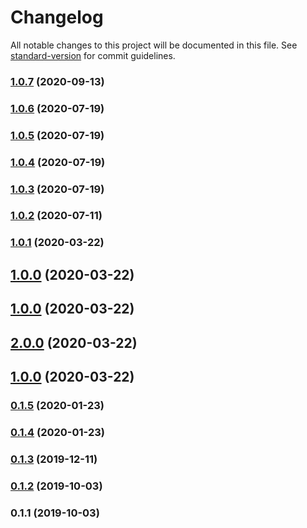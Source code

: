 # Changelog

All notable changes to this project will be documented in this file. See [standard-version](https://github.com/conventional-changelog/standard-version) for commit guidelines.

### [1.0.7](https://github.com/GX-mobgeek/extensor/compare/v1.0.6...v1.0.7) (2020-09-13)

### [1.0.6](https://github.com/GX-mobgeek/extensor/compare/v1.0.5...v1.0.6) (2020-07-19)

### [1.0.5](https://github.com/GX-mobgeek/extensor/compare/v1.0.4...v1.0.5) (2020-07-19)

### [1.0.4](https://github.com/GX-mobgeek/extensor/compare/v1.0.3...v1.0.4) (2020-07-19)

### [1.0.3](https://github.com/GX-mobgeek/extensor/compare/v1.0.2...v1.0.3) (2020-07-19)

### [1.0.2](https://github.com/GX-mobgeek/extensor/compare/v1.0.1...v1.0.2) (2020-07-11)

### [1.0.1](https://github.com/GX-mobgeek/extensor/compare/v1.0.0...v1.0.1) (2020-03-22)

## [1.0.0](https://github.com/GX-mobgeek/extensor/compare/v0.1.5...v1.0.0) (2020-03-22)

## [1.0.0](https://github.com/GX-mobgeek/extensor/compare/v2.0.0...v1.0.0) (2020-03-22)

## [2.0.0](https://github.com/GX-mobgeek/extensor/compare/v1.0.0...v2.0.0) (2020-03-22)

## [1.0.0](https://github.com/GX-mobgeek/extensor/compare/v0.1.5...v1.0.0) (2020-03-22)

### [0.1.5](https://github.com/GX-mobgeek/extensor/compare/v0.1.4...v0.1.5) (2020-01-23)

### [0.1.4](https://github.com/GX-mobgeek/extensor/compare/v0.1.3...v0.1.4) (2020-01-23)

### [0.1.3](https://github.com/GX-mobgeek/extensor/compare/v0.1.2...v0.1.3) (2019-12-11)

### [0.1.2](https://github.com/GX-mobgeek/extensor/compare/v0.1.1...v0.1.2) (2019-10-03)

### 0.1.1 (2019-10-03)
